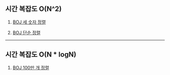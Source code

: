 ## 시간 복잡도 O(N^2)  

1. [BOJ 세 숫자 정렬](https://www.acmicpc.net/problem/2752)  

2. [BOJ 단순 정렬](https://www.acmicpc.net/problem/2750)  

---

## 시간 복잡도 O(N * logN)  


1. [BOJ 100만 개 정렬](https://www.acmicpc.net/problem/2751)  
